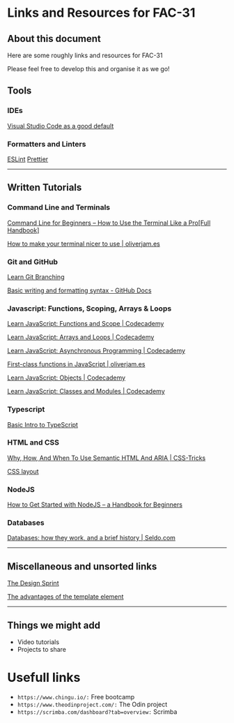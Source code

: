 # Links and Resources for FAC-31

## About this document

Here are some roughly links and resources for FAC-31

Please feel free to develop this and organise it as we go!


## Tools

### IDEs

[Visual Studio Code as a good default](https://code.visualstudio.com/)

### Formatters and Linters

[ESLint](https://marketplace.visualstudio.com/items?itemName=dbaeumer.vscode-eslint)
[Prettier](https://marketplace.visualstudio.com/items?itemName=esbenp.prettier-vscode)

---

## Written Tutorials

### Command Line and Terminals
[Command Line for Beginners – How to Use the Terminal Like a Pro[Full Handbook]](https://www.freecodecamp.org/newscommand-line-for-beginners/)

[How to make your terminal nicer to use | oliverjam.es](https://oliverjam.es/articles/make-your-terminal-nicer)


### Git and GitHub
[Learn Git Branching](https://learngitbranching.js.org/)

[Basic writing and formatting syntax - GitHub Docs](https://docs.github.com/en/get-started/writing-on-github/getting-started-with-writing-and-formatting-on-github/basic-writing-and-formatting-syntax)

    
### Javascript: Functions, Scoping, Arrays & Loops
[Learn JavaScript: Functions and Scope | Codecademy](https://www.codecademy.com/enrolled/courses/learn-javascript-functions-and-scope)
    
[Learn JavaScript: Arrays and Loops | Codecademy](https://www.codecademy.com/learn/learn-javascript-arrays-and-loops)

[Learn JavaScript: Asynchronous Programming  | Codecademy](https://www.codecademy.com/enrolled/courses/asynchronous-javascript)


[First-class functions in JavaScript | oliverjam.es](https://oliverjam.es/articles/first-class-functions)

[Learn JavaScript: Objects | Codecademy](https://www.codecademy.com/learn/learn-javascript-objects)

[Learn JavaScript: Classes and Modules | Codecademy](https://www.codecademy.com/learn/learn-javascript-classes-and-modules)

### Typescript

[Basic Intro to TypeScript](https://dev.to/sandrockjustin/basic-intro-to-typescript-2a1e)

### HTML and CSS
    
[Why, How, And When To Use Semantic HTML And ARIA | CSS-Tricks](https://css-tricks.com/why-how-and-when-to-use-semantic-html-and-aria/)

[CSS layout](https://learn.foundersandcoders.com/workshops/css-layout/)

### NodeJS

[How to Get Started with NodeJS – a Handbook for Beginners](https://www.freecodecamp.org/news/get-started-with-nodejs/)

### Databases

[Databases: how they work, and a brief history | Seldo.com](https://seldo.com/posts/databases_how_they_work_and_a_brief_history)

---

## Miscellaneous and unsorted links

[The Design Sprint](https://www.thesprintbook.com/the-design-sprint)

[The advantages of the template element](https://codepen.io/oliverjam/pen/yLNEOQO?editors=1010)

---

## Things we might add

- Video tutorials
- Projects to share

# Usefull links
- `https://www.chingu.io/:` Free bootcamp
- `https://www.theodinproject.com/:` The Odin project
- `https://scrimba.com/dashboard?tab=overview:` Scrimba